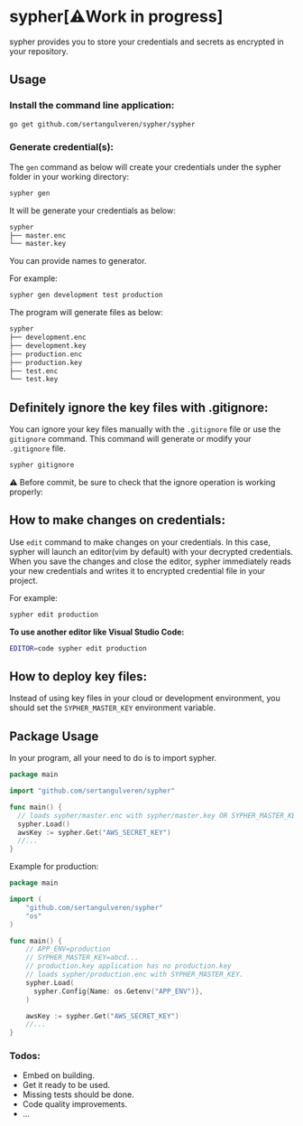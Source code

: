 # sypher[⚠️Work in progress]

sypher provides you to store your credentials and secrets as encrypted in your repository.

## Usage

### Install the command line application:

```sh
go get github.com/sertangulveren/sypher/sypher
```

### Generate credential(s):

The ```gen``` command as below will create your credentials under the sypher folder in your working directory:

```sh
sypher gen
```

It will be generate your credentials as below:
```sh
sypher
├── master.enc
└── master.key
```

You can provide names to generator.

For example:
```sh
sypher gen development test production
```

The program will generate files as below:
```sh
sypher
├── development.enc
├── development.key
├── production.enc
├── production.key
├── test.enc
└── test.key
```

## Definitely ignore the key files with .gitignore:


You can ignore your key files manually with the ```.gitignore``` file or use the ```gitignore``` command. This command will generate or modify your ```.gitignore``` file.
 
```sh
sypher gitignore
```
⚠️ Before commit, be sure to check that the ignore operation is working properly:

## How to make changes on credentials:

Use ```edit``` command to make changes on your credentials.
In this case, sypher will launch an editor(vim by default) with your decrypted credentials.
When you save the changes and close the editor, sypher immediately reads your new credentials and writes it to encrypted credential file in your project. 

For example:
```sh
sypher edit production
```
**To use another editor like Visual Studio Code:**
```sh
EDITOR=code sypher edit production
```

## How to deploy key files:
Instead of using key files in your cloud or development environment, you should set the ```SYPHER_MASTER_KEY``` environment variable.

## Package Usage
In your program, all your need to do is to import sypher.

``` go
package main

import "github.com/sertangulveren/sypher"

func main() {
  // loads sypher/master.enc with sypher/master.key OR SYPHER_MASTER_KEY.
  sypher.Load()
  awsKey := sypher.Get("AWS_SECRET_KEY")
  //...
}
```

Example for production:

``` go
package main

import (
	"github.com/sertangulveren/sypher"
	"os"
)

func main() {
	// APP_ENV=production
	// SYPHER_MASTER_KEY=abcd...
	// production.key application has no production.key
	// loads sypher/production.enc with SYPHER_MASTER_KEY.
	sypher.Load(
	  sypher.Config{Name: os.Getenv("APP_ENV")},
	)

	awsKey := sypher.Get("AWS_SECRET_KEY")
	//...
}
```

### Todos:

* Embed on building.
* Get it ready to be used.
* Missing tests should be done.
* Code quality improvements.
* ...
